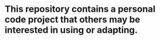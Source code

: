 # This repository contains a personal code project that others may be interested in using or adapting.
